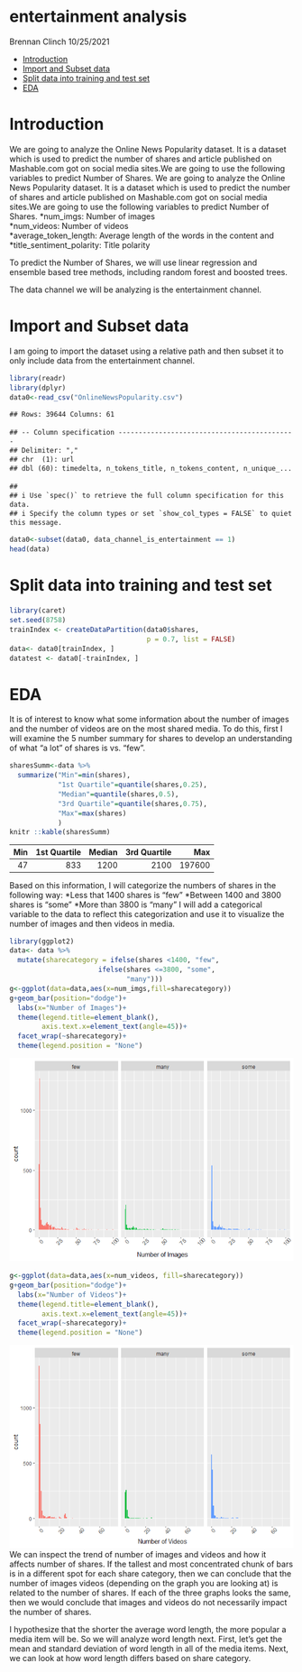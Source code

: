 entertainment analysis
================
Brennan Clinch
10/25/2021

-   [Introduction](#introduction)
-   [Import and Subset data](#import-and-subset-data)
-   [Split data into training and test
    set](#split-data-into-training-and-test-set)
-   [EDA](#eda)

# Introduction

We are going to analyze the Online News Popularity dataset. It is a
dataset which is used to predict the number of shares and article
published on Mashable.com got on social media sites.We are going to use
the following variables to predict Number of Shares. We are going to
analyze the Online News Popularity dataset. It is a dataset which is
used to predict the number of shares and article published on
Mashable.com got on social media sites.We are going to use the following
variables to predict Number of Shares. *num\_imgs: Number of images  
*num\_videos: Number of videos  
*average\_token\_length: Average length of the words in the content
and  
*title\_sentiment\_polarity: Title polarity

To predict the Number of Shares, we will use linear regression and
ensemble based tree methods, including random forest and boosted trees.

The data channel we will be analyzing is the entertainment channel.

# Import and Subset data

I am going to import the dataset using a relative path and then subset
it to only include data from the entertainment channel.

``` r
library(readr)
library(dplyr)
data0<-read_csv("OnlineNewsPopularity.csv")
```

    ## Rows: 39644 Columns: 61

    ## -- Column specification --------------------------------------------
    ## Delimiter: ","
    ## chr  (1): url
    ## dbl (60): timedelta, n_tokens_title, n_tokens_content, n_unique_...

    ## 
    ## i Use `spec()` to retrieve the full column specification for this data.
    ## i Specify the column types or set `show_col_types = FALSE` to quiet this message.

``` r
data0<-subset(data0, data_channel_is_entertainment == 1)
head(data)
```

# Split data into training and test set

``` r
library(caret)
set.seed(8758)
trainIndex <- createDataPartition(data0$shares, 
                                  p = 0.7, list = FALSE)
data<- data0[trainIndex, ]
datatest <- data0[-trainIndex, ]
```

# EDA

It is of interest to know what some information about the number of
images and the number of videos are on the most shared media. To do
this, first I will examine the 5 number summary for shares to develop an
understanding of what “a lot” of shares is vs. “few”.

``` r
sharesSumm<-data %>% 
  summarize("Min"=min(shares),
            "1st Quartile"=quantile(shares,0.25),
            "Median"=quantile(shares,0.5),
            "3rd Quartile"=quantile(shares,0.75),
            "Max"=max(shares)
            )
knitr ::kable(sharesSumm)
```

| Min | 1st Quartile | Median | 3rd Quartile |    Max |
|----:|-------------:|-------:|-------------:|-------:|
|  47 |          833 |   1200 |         2100 | 197600 |

Based on this information, I will categorize the numbers of shares in
the following way: *Less that 1400 shares is “few” *Between 1400 and
3800 shares is “some” \*More than 3800 is “many” I will add a
categorical variable to the data to reflect this categorization and use
it to visualize the number of images and then videos in media.

``` r
library(ggplot2)
data<- data %>% 
  mutate(sharecategory = ifelse(shares <1400, "few",
                      ifelse(shares <=3800, "some",
                             "many")))
g<-ggplot(data=data,aes(x=num_imgs,fill=sharecategory))
g+geom_bar(position="dodge")+
  labs(x="Number of Images")+
  theme(legend.title=element_blank(),
        axis.text.x=element_text(angle=45))+
  facet_wrap(~sharecategory)+
  theme(legend.position = "None")
```

![](data_channel_is_entertainment_files/figure-gfm/unnamed-chunk-6-1.png)<!-- -->

``` r
g<-ggplot(data=data,aes(x=num_videos, fill=sharecategory))
g+geom_bar(position="dodge")+
  labs(x="Number of Videos")+
  theme(legend.title=element_blank(),
        axis.text.x=element_text(angle=45))+
  facet_wrap(~sharecategory)+
  theme(legend.position = "None")
```

![](data_channel_is_entertainment_files/figure-gfm/unnamed-chunk-6-2.png)<!-- -->
We can inspect the trend of number of images and videos and how it
affects number of shares. If the tallest and most concentrated chunk of
bars is in a different spot for each share category, then we can
conclude that the number of images videos (depending on the graph you
are looking at) is related to the number of shares. If each of the three
graphs looks the same, then we would conclude that images and videos do
not necessarily impact the number of shares.

I hypothesize that the shorter the average word length, the more popular
a media item will be. So we will analyze word length next. First, let’s
get the mean and standard deviation of word length in all of the media
items. Next, we can look at how word length differs based on share
category.
